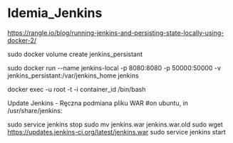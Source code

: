 # Idemia_Jenkins

https://rangle.io/blog/running-jenkins-and-persisting-state-locally-using-docker-2/

sudo docker volume create jenkins_persistant

sudo docker run --name jenkins-local -p 8080:8080 -p 50000:50000 -v jenkins_persistant:/var/jenkins_home jenkins

docker exec -u root -t -i container_id /bin/bash

Update Jenkins - Ręczna podmiana pliku WAR
#on ubuntu, in /usr/share/jenkins:

sudo service jenkins stop
sudo mv jenkins.war jenkins.war.old
sudo wget https://updates.jenkins-ci.org/latest/jenkins.war
sudo service jenkins start
